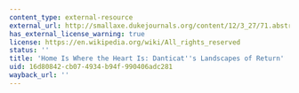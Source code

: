 ```yaml
---
content_type: external-resource
external_url: http://smallaxe.dukejournals.org/content/12/3_27/71.abstract
has_external_license_warning: true
license: https://en.wikipedia.org/wiki/All_rights_reserved
status: ''
title: 'Home Is Where the Heart Is: Danticat''s Landscapes of Return'
uid: 16d80842-cb07-4934-b94f-990406adc281
wayback_url: ''
---
```

